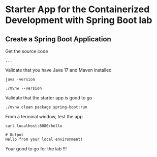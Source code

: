 # Starter App for the Containerized Development with Spring Boot lab

## Create a Spring Boot Application

Get the source code
```shell
...

```

Validate that you have Java 17 and Maven installed
```shell
java -version

./mvnw --version
```

Validate that the starter app is good to go
```
./mvnw clean package spring-boot:run
```

From a terminal window, test the app
```
curl localhost:8080/hello

# Output
Hello from your local environment!
```

Your good to go for the lab !!!